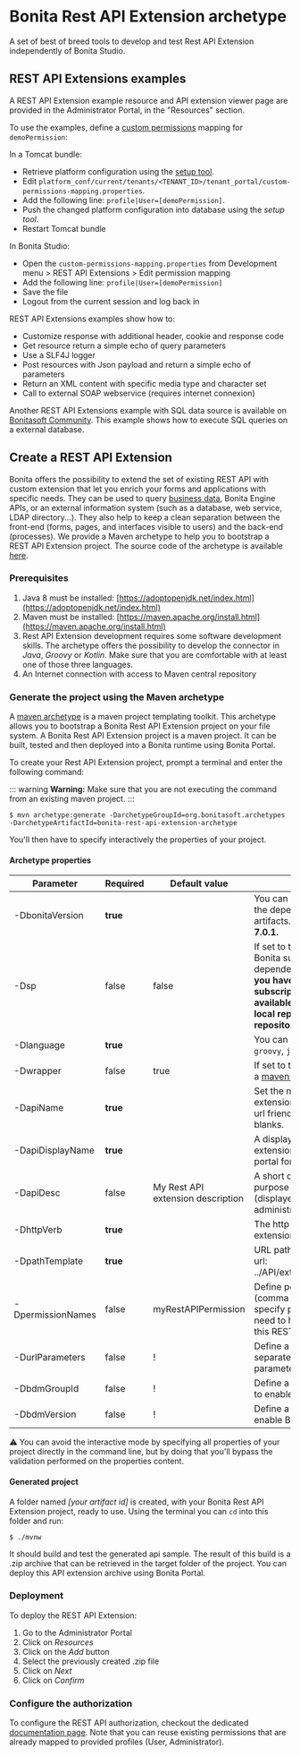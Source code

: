 # Bonita Rest API Extension archetype
A set of best of breed tools to develop and test Rest API Extension independently of Bonita Studio. 

## REST API Extensions examples

A REST API Extension example resource and API extension viewer page are provided in the Administrator Portal, in the "Resources" section.

To use the examples, define a [custom permissions](rest-api-authorization.md#custom-permissions-mapping) mapping for `demoPermission`:

In a Tomcat bundle:
* Retrieve platform configuration using the [setup tool](BonitaBPM_platform_setup.md#update_platform_conf).
* Edit `platform_conf/current/tenants/<TENANT_ID>/tenant_portal/custom-permissions-mapping.properties`.
* Add the following line: `profile|User=[demoPermission]`.
* Push the changed platform configuration into database using the _setup tool_.
* Restart Tomcat bundle

In Bonita Studio:
* Open the `custom-permissions-mapping.properties` from Development menu > REST API Extensions > Edit permission mapping
* Add the following line: `profile|User=[demoPermission]`
* Save the file
* Logout from the current session and log back in

REST API Extensions examples show how to:

* Customize response with additional header, cookie and response code
* Get resource return a simple echo of query parameters
* Use a SLF4J logger
* Post resources with Json payload and return a simple echo of parameters
* Return an XML content with specific media type and character set
* Call to external SOAP webservice (requires internet connexion)

Another REST API Extensions example with SQL data source is available on [Bonitasoft Community](http://community.bonitasoft.com/project/data-source-rest-api-extension). This example shows how to execute SQL queries on a external database.

## Create a REST API Extension

Bonita offers the possibility to extend the set of existing REST API with custom extension that let you enrich your forms and applications with specific needs. 
They can be used to query [business data](define-and-deploy-the-bdm.md), Bonita Engine APIs, or an external information system (such as a database, web service, LDAP directory...). They also help to keep a clean separation between the front-end (forms, pages, and interfaces visible to users) and the back-end (processes). 
We provide a Maven archetype to help you to bootstrap a REST API Extension project. The source code of the archetype is available [here](https://github.com/bonitasoft/bonita-rest-api-extension-archetype).

### Prerequisites

 1. Java 8 must be installed: [https://adoptopenjdk.net/index.html](https://adoptopenjdk.net/index.html)
 2. Maven must be installed: [https://maven.apache.org/install.html](https://maven.apache.org/install.html)
 3. Rest API Extension development requires some software development skills. The archetype offers the possibility to develop the connector in _Java_, _Groovy_ or _Kotlin_. Make sure that you are comfortable with at least one of those three languages. 
 4. An Internet connection with access to Maven central repository

### Generate the project using the Maven archetype

A [maven archetype](https://maven.apache.org/archetype/index.html) is a maven project templating toolkit. This archetype allows you to bootstrap a Bonita Rest API Extension project on your file system. A Bonita Rest API Extension project is a maven project. It can be built, tested and then deployed into a Bonita runtime using Bonita Portal.

To create your Rest API Extension project, prompt a terminal and enter the following command: 

::: warning
**Warning:** Make sure that you are not executing the command from an existing maven project.
:::

```
$ mvn archetype:generate -DarchetypeGroupId=org.bonitasoft.archetypes -DarchetypeArtifactId=bonita-rest-api-extension-archetype
```

You'll then have to specify interactively the properties of your project.

#### Archetype properties

    
| Parameter         | Required | Default value                     | Description                                                                            										   |
| ------------------|-------|-----------------------------------|----------------------------------------------------------------------------------------------------------------------------------|
| -DbonitaVersion   | __true__  |                                   | You can choose the version of the dependent bonita artifacts. __Minimum version is 7.0.1.__   								   |
| -Dsp              | false | false                             | If set to true, project will use Bonita subscription dependencies. __This implies you have made bonita subscription artifacts available for maven (in your local repository or enterprise repository)__ |
| -Dlanguage        | __true__  |                                   | You can choose between `groovy`, `java` or `kotlin`.                                        										   |
| -Dwrapper         | false | true                              | If set to true, project will setup a [maven wrapper](https://github.com/takari/maven-wrapper)                                    |
| -DapiName         | __true__  |                                   | Set the name of your api extension. You must enter an url friendly name without blanks. 									       |
| -DapiDisplayName  | __true__  |                                   | A display name for your api extension (displayed in the portal for the administrator) 										   |
| -DapiDesc         | false | My Rest API extension description | A short description of the purpose of your api extension (displayed in the portal for the administrator) 						   |
| -DhttpVerb        | __true__  |                                   | The http verb of your api extension 																							   |
| -DpathTemplate    | __true__  |                                   | URL path template. Resulting url: ../API/extension/myRestExtApi 																   |
| -DpermissionNames | false | myRestAPIPermission               | Define permission list (comma separated value), specify permissions a user need to have in order access this REST API extension  |
| -DurlParameters   | false | !                                 | Define a list (comma separated value) of url parameters.                                                                         |
| -DbdmGroupId      | false | !                                 | Define a BDM groupId name to enable BDM dependencies                                                                             |
| -DbdmVersion      | false | !                                 | Define a BDM version name to enable BDM dependencies                                                                             |    

⚠️ You can avoid the interactive mode by specifying all properties of your project directly in the command line, but by doing that you'll bypass the validation performed on the properties content.

#### Generated project

A folder named _[your artifact id]_ is created, with your Bonita Rest API Extension project, ready to use.
Using the terminal you can `cd` into this folder and run:

```
$ ./mvnw
```

It should build and test the generated api sample. The result of this build is a .zip archive that can be retrieved in the target folder of the project.
You can deploy this API extension archive using Bonita Portal.

### Deployment

To deploy the REST API Extension:

1. Go to the Administrator Portal
1. Click on _Resources_
1. Click on the _Add_ button
1. Select the previously created .zip file
1. Click on _Next_
1. Click on _Confirm_

### Configure the authorization

To configure the REST API authorization, checkout the dedicated [documentation page](rest-api-authorization.md). Note that you can reuse existing permissions that are already mapped to provided profiles (User, Administrator).
